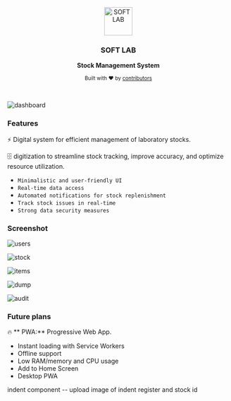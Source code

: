 <div align="center">
  <a href="https://hoppscotch.io">
    <img
      src="https://github.com/Shibin-Abraham/softlab/assets/102577783/441cfaf8-1e86-4d6d-9165-7f81031151d3"
      alt="SOFT LAB"
      height="64"
    />
  </a>
  <h3>
    <b>
      SOFT LAB
    </b>
  </h3>
  <b>
    Stock Management System
  </b>
  <p>
  <p>
    <sub>
      Built with ❤︎ by
      <a href="https://github.com/Shibin-Abraham/softlab/graphs/contributors">
        contributors
      </a>
    </sub>
  </p>
  <br />
</div>


![dashboard](https://github.com/Shibin-Abraham/softlab/assets/102577783/d8a6fec1-260a-489a-9009-86c0d9761136)

### **Features**

⚡️ Digital system for efficient management of laboratory stocks.

🗄️ digitization to streamline stock tracking, improve accuracy, and optimize resource utilization.

- `Minimalistic and user-friendly UI`
- `Real-time data access`
- `Automated notifications for stock replenishment`
- `Track stock issues in real-time`
- `Strong data security measures`

### **Screenshot**

![users](https://github.com/Shibin-Abraham/softlab/assets/102577783/5c91cd59-6f9f-41c8-9add-7f7d00c66e93)

![stock](https://github.com/Shibin-Abraham/softlab/assets/102577783/e939d520-8ac5-49a4-9b1e-3757e6855918)

![items](https://github.com/Shibin-Abraham/softlab/assets/102577783/9e753c39-abbd-4a82-8913-dfbc59022998)

![dump](https://github.com/Shibin-Abraham/softlab/assets/102577783/3b3ff865-6e8a-4516-8cb9-fbd037fdc694)

![audit](https://github.com/Shibin-Abraham/softlab/assets/102577783/a2b9f390-1af1-49da-9872-563af14eb188)

### **Future plans**

🔥 ** PWA:** Progressive Web App.

- Instant loading with Service Workers
- Offline support
- Low RAM/memory and CPU usage
- Add to Home Screen
- Desktop PWA

indent component -- upload image of indent register and stock id

